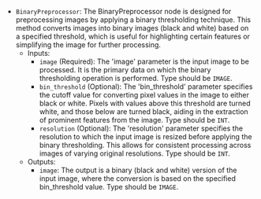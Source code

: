 - `BinaryPreprocessor`: The BinaryPreprocessor node is designed for preprocessing images by applying a binary thresholding technique. This method converts images into binary images (black and white) based on a specified threshold, which is useful for highlighting certain features or simplifying the image for further processing.
    - Inputs:
        - `image` (Required): The 'image' parameter is the input image to be processed. It is the primary data on which the binary thresholding operation is performed. Type should be `IMAGE`.
        - `bin_threshold` (Optional): The 'bin_threshold' parameter specifies the cutoff value for converting pixel values in the image to either black or white. Pixels with values above this threshold are turned white, and those below are turned black, aiding in the extraction of prominent features from the image. Type should be `INT`.
        - `resolution` (Optional): The 'resolution' parameter specifies the resolution to which the input image is resized before applying the binary thresholding. This allows for consistent processing across images of varying original resolutions. Type should be `INT`.
    - Outputs:
        - `image`: The output is a binary (black and white) version of the input image, where the conversion is based on the specified bin_threshold value. Type should be `IMAGE`.
